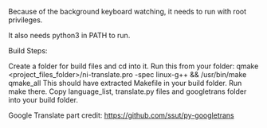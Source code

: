 Because of the background keyboard watching, it needs to run with root privileges.

It also needs python3 in PATH to run.

Build Steps:


Create a folder for build files and cd into it.
Run this from your folder: 
qmake <project_files_folder>/ni-translate.pro -spec linux-g++ && /usr/bin/make qmake_all
This should have extracted Makefile in your build folder. Run make there.
Copy language_list, translate.py files and googletrans folder into your build folder.


Google Translate part credit:
https://github.com/ssut/py-googletrans